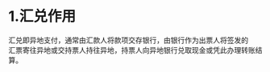 # 1.汇兑作用

汇兑即异地支付，通常由汇款人将款项交存银行，由银行作为出票人将签发的<br />
      汇票寄往异地或交持票人持往异地，持票人向异地银行兑取现金或凭此办理转账结<br />
      算。